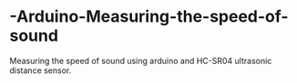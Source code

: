 # -Arduino-Measuring-the-speed-of-sound
Measuring the speed of sound using arduino and HC-SR04 ultrasonic distance sensor.
